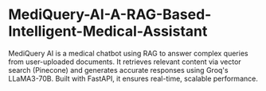 # MediQuery-AI-A-RAG-Based-Intelligent-Medical-Assistant
MediQuery AI is a medical chatbot using RAG to answer complex queries from user-uploaded documents. It retrieves relevant content via vector search (Pinecone) and generates accurate responses using Groq's LLaMA3-70B. Built with FastAPI, it ensures real-time, scalable performance.
